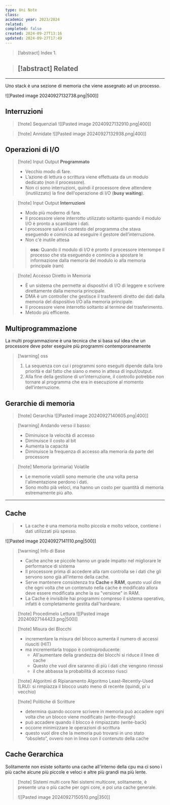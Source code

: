 ```yaml
---
type: Uni Note
class: 
academic year: 2023/2024
related: 
completed: false
created: 2024-09-27T13:16
updated: 2024-09-27T17:49
---
```

>[!abstract] Index
>1. 

>[!abstract] Related
>- 

---


Uno stack è una sezione di memoria che viene assegnato ad un processo.

![[Pasted image 20240927132738.png|500]]


## Interruzioni

>[!note] Sequenziali
>![[Pasted image 20240927132910.png|400]]

>[!note] Annidate
>![[Pasted image 20240927132938.png|400]]

## Operazioni di I/O

>[!note] Input Output **Programmato**
>- Vecchio modo di fare.
>- L’azione di lettura o scrittura viene effettuata da un modulo dedicato (non il processore).
>- Non ci sono interruzioni, quindi il processore deve attendere (inutilizzato) la fine dell'operazione di I/O (**busy waiting**).

>[!note] Input Output **Interruzioni**
>- Modo più moderno di fare.
>- Il processore viene interrotto utilizzato soltanto quando il modulo I/O è pronto a scambiare i dati.
>- l processore salva il contesto del programma che stava eseguendo e comincia ad eseguire il gestore dell’interruzione.
>- Non c'è inutile attesa
>
>> **oss:** Quando il modulo di I/O è pronto il processore interrompe il processo che sta eseguendo e comincia a spostare le informazione dalla memoria del modulo io alla memoria principale (ram)

>[!note] Accesso Diretto in Memoria
>- È un sistema che permette ai dispositivi di I/O di leggere e scrivere direttamente dalla memoria principale.
>- DMA è um controller che gestisce il trasferenti diretto dei dati dalla memoria del dispositivo I/O alla memoria principale.
>- Il processore viene interrotto soltanto al termine del trasferimento.
>- Metodo più efficente.

## Multiprogrammazione

La multi programmazione è una tecnica che si basa sul idea che un processore deve poter eseguire più programmi contemporaneamente

>[!warning] oss
>1. La sequenza con cui i programmi sono eseguiti dipende dalla loro priorità e dal fatto che siano o meno in attesa di input/output.
>2. Alla fine della gestione di un’interruzione, il controllo potrebbe non tornare al programma che era in esecuzione al momento dell’interruzione.

## Gerarchie di memoria

>[!note] Gerarchia
>![[Pasted image 20240927140605.png|400]]

>[!warning] Andando verso il basso:
>- Diminuisce la velocità di accesso
>- Diminuisce il costo al bit
>- Aumenta la capacità
>- Diminuisce la frequenza di accesso alla memoria da parte del processore

>[!note] Memoria (primaria) Volatile
>- Le memorie volatili sono memorie che una volta persa l'alimentazione perdono i dati.
>- Sono molto pià veloci, ma hanno un costo per quantità di memoria estremamente più alto.

---
## Cache

> - La cache è una memoria molto piccola e molto veloce, contiene i dati utilizzati più spesso.

![[Pasted image 20240927141110.png|500]]

>[!warning] Info di Base
>- Cache anche se piccole hanno un grade impatto nel migliorare le performance di sistema
> - Il processore prima di accedere alla ram controlla se i dati che gli servono sono già all’interno della cache.
>- Serve mantenere consistenza tra **Cache** e **RAM**, questo vuol dire che ogni volta che un contenuto nella cache è modificato allora deve essere modificata anche la su "versione" in RAM.
>- La Cache è invisibile hai programmi compreso il sistema operativo, infatti è completamente gestita dall'hardware.

>[!note] Procedimelo Lettura
>![[Pasted image 20240927144423.png|500]]

>[!note] Misura dei Blocchi
>- incrementare la misura del blocco aumenta il numero di accessi riusciti (HIT)
>- ma incrementarla troppo è controproducente: 
>	- All'aumentare della grandezza dei blocchi si riduce il linee di cache
>	- Questo che vuol dire saranno di più i dati che vengono rimossi 
>	- il che abbassa la probabilità di accesso riusci

>[!note] Algoritmi di Ripianamento
>Algoritmo Least-Recently-Used (LRU): si rimpiazza il blocco usato meno di recente (quindi, pi`u vecchio)

>[!note] Politiche di Scritture
>- determina quando occorre scrivere in memoria può accadere ogni volta che un blocco viene modificato (write-through)
>- può accadere quando il blocco è rimpiazzato (write-back) 
>- occorre minimizzare le operazioni di scrittura 
>- questo vuol dire che la memoria può trovarsi in uno stato “obsoleto”, ovvero non in linea con il contenuto della cache

## Cache Gerarchica

Solitamente non esiste soltanto una cache all'interno della cpu ma ci sono i più cache alcune più piccole e veloci e altre più grandi ma più lente.

>[!note] Sistemi multi core
>Nei sistemi multicore, solitamente, è presente una o più cache per ogni core, e poi una cache generale.
>
>![[Pasted image 20240927150510.png|350]]

	